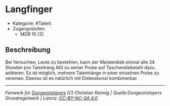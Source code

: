 <!---
Dies ist ein Fanwerk für DUNGEONSLAYERS (C) von Christian Kennig

Quellen:      [Dungeonslayers Grundregelwerk](https://www.f-space.de/ds4/downloads.html)
              [Talentbeschreibungen](https://www.f-space.de/ds4/tools-talentcards.html)
License:      [CC-BY-NC-SA 4.0](https://creativecommons.org/licenses/by-nc-sa/4.0/deed.de)
Richtlinien:  [Fanwerkrichtlinien](https://www.dungeonslayers.net/fanwerk-richtlinien/)
Autor:        Zauberlehrling
-->

  
# Langfinger  
- Kategorie: #Talent  
- Zugangsstufen:  
  - MDB 10 [3]  

## Beschreibung  
Bei Versuchen, Leute zu bestehlen, kann der Meisterdieb einmal alle 24 Stunden pro Talentrang AGI zu seiner Probe auf Taschendiebstahl dazu addieren. Es ist möglich, mehrere Talentränge in einer einzelnen Probe zu vereinen. Ebenso ist es natürlich mit Diebeskunst kombinierbar.


___  
*Fanwerk für [Dungeonslayers](https://www.dungeonslayers.net/) (C) Christian Kennig | Quelle:Dungeonslayers Grundregelwerk | Lizenz: [CC-BY-NC-SA 4.0](https://creativecommons.org/licenses/by-nc-sa/4.0/deed.de)*  